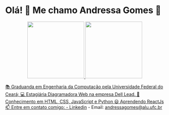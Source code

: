 # Olá! 🥰 Me chamo Andressa Gomes 💜

<div align="center">
  <a href="https://github.com/andressagomes26">
  <img height="180em" src="https://github-readme-stats.vercel.app/api?username=andressagomes26&show_icons=true&theme=tokyonight&include_all_commit=false&count_private=true"/>
    
  <img height="180em" src="https://github-readme-stats.vercel.app/api/top-langs/?username=andressagomes26&layout=compact&langs_count=7&theme=tokyonight"/>
</div>

 📚 Graduanda em Engenharia da Computação pela Universidade Federal do Ceará;
 💻 Estagiária Diagramadora Web na empresa Dell Lead.
 💛 Conhecimento em HTML, CSS, JavaScript e Python
 😃 Aprendendo ReactJs
 📫 Entre em contato comigo: 
     - [Linkedin](https://www.linkedin.com/in/andressa-gomes-moreira-a33939149/)
     - Email: andressagomes@alu.ufc.br
